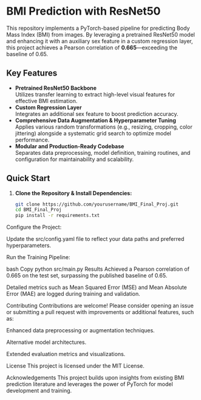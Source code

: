 # BMI Prediction with ResNet50 

This repository implements a PyTorch-based pipeline for predicting Body Mass Index (BMI) from images. By leveraging a pretrained ResNet50 model and enhancing it with an auxiliary sex feature in a custom regression layer, this project achieves a Pearson correlation of **0.665**—exceeding the baseline of 0.65.

## Key Features
- **Pretrained ResNet50 Backbone**  
  Utilizes transfer learning to extract high-level visual features for effective BMI estimation.
- **Custom Regression Layer**  
  Integrates an additional sex feature to boost prediction accuracy.
- **Comprehensive Data Augmentation & Hyperparameter Tuning**  
  Applies various random transformations (e.g., resizing, cropping, color jittering) alongside a systematic grid search to optimize model performance.
- **Modular and Production-Ready Codebase**  
  Separates data preprocessing, model definition, training routines, and configuration for maintainability and scalability.


## Quick Start
1. **Clone the Repository & Install Dependencies:**
   ```bash
   git clone https://github.com/yourusername/BMI_Final_Proj.git
   cd BMI_Final_Proj
   pip install -r requirements.txt
Configure the Project:

Update the src/config.yaml file to reflect your data paths and preferred hyperparameters.

Run the Training Pipeline:

bash
Copy
python src/main.py
Results
Achieved a Pearson correlation of 0.665 on the test set, surpassing the published baseline of 0.65.

Detailed metrics such as Mean Squared Error (MSE) and Mean Absolute Error (MAE) are logged during training and validation.

Contributing
Contributions are welcome! Please consider opening an issue or submitting a pull request with improvements or additional features, such as:

Enhanced data preprocessing or augmentation techniques.

Alternative model architectures.

Extended evaluation metrics and visualizations.

License
This project is licensed under the MIT License.

Acknowledgements
This project builds upon insights from existing BMI prediction literature and leverages the power of PyTorch for model development and training.
